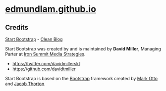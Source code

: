 # [edmundlam.github.io](http://edmundlam.github.io/)

## Credits

[Start Bootstrap](http://startbootstrap.com/) - [Clean Blog](http://startbootstrap.com/template-overviews/clean-blog/)

Start Bootstrap was created by and is maintained by **David Miller**, Managing Parter at [Iron Summit Media Strategies](http://www.ironsummitmedia.com/).

* https://twitter.com/davidmillerskt
* https://github.com/davidtmiller

Start Bootstrap is based on the [Bootstrap](http://getbootstrap.com/) framework created by [Mark Otto](https://twitter.com/mdo) and [Jacob Thorton](https://twitter.com/fat).